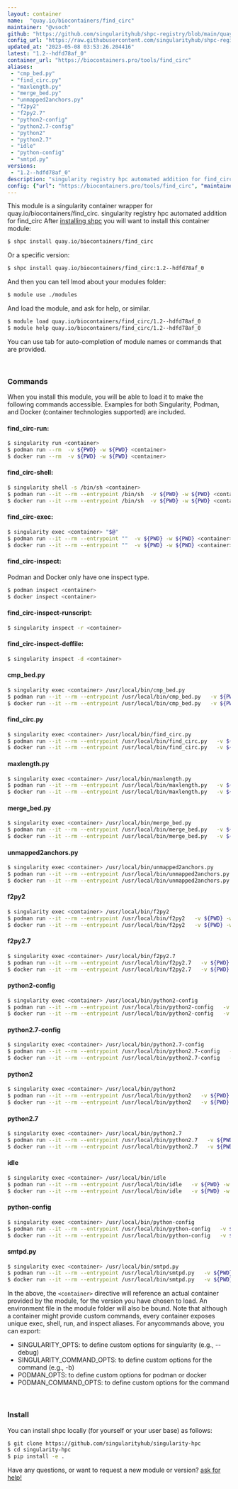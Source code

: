 ```yaml
---
layout: container
name:  "quay.io/biocontainers/find_circ"
maintainer: "@vsoch"
github: "https://github.com/singularityhub/shpc-registry/blob/main/quay.io/biocontainers/find_circ/container.yaml"
config_url: "https://raw.githubusercontent.com/singularityhub/shpc-registry/main/quay.io/biocontainers/find_circ/container.yaml"
updated_at: "2023-05-08 03:53:26.204416"
latest: "1.2--hdfd78af_0"
container_url: "https://biocontainers.pro/tools/find_circ"
aliases:
 - "cmp_bed.py"
 - "find_circ.py"
 - "maxlength.py"
 - "merge_bed.py"
 - "unmapped2anchors.py"
 - "f2py2"
 - "f2py2.7"
 - "python2-config"
 - "python2.7-config"
 - "python2"
 - "python2.7"
 - "idle"
 - "python-config"
 - "smtpd.py"
versions:
 - "1.2--hdfd78af_0"
description: "singularity registry hpc automated addition for find_circ"
config: {"url": "https://biocontainers.pro/tools/find_circ", "maintainer": "@vsoch", "description": "singularity registry hpc automated addition for find_circ", "latest": {"1.2--hdfd78af_0": "sha256:0e46cf8c9e35df7bd9a662528382f3e228194d880c40bfd717d3c061ed87d500"}, "tags": {"1.2--hdfd78af_0": "sha256:0e46cf8c9e35df7bd9a662528382f3e228194d880c40bfd717d3c061ed87d500"}, "docker": "quay.io/biocontainers/find_circ", "aliases": {"cmp_bed.py": "/usr/local/bin/cmp_bed.py", "find_circ.py": "/usr/local/bin/find_circ.py", "maxlength.py": "/usr/local/bin/maxlength.py", "merge_bed.py": "/usr/local/bin/merge_bed.py", "unmapped2anchors.py": "/usr/local/bin/unmapped2anchors.py", "f2py2": "/usr/local/bin/f2py2", "f2py2.7": "/usr/local/bin/f2py2.7", "python2-config": "/usr/local/bin/python2-config", "python2.7-config": "/usr/local/bin/python2.7-config", "python2": "/usr/local/bin/python2", "python2.7": "/usr/local/bin/python2.7", "idle": "/usr/local/bin/idle", "python-config": "/usr/local/bin/python-config", "smtpd.py": "/usr/local/bin/smtpd.py"}}
---
```


This module is a singularity container wrapper for quay.io/biocontainers/find_circ.
singularity registry hpc automated addition for find_circ
After [installing shpc](#install) you will want to install this container module:


```bash
$ shpc install quay.io/biocontainers/find_circ
```

Or a specific version:

```bash
$ shpc install quay.io/biocontainers/find_circ:1.2--hdfd78af_0
```

And then you can tell lmod about your modules folder:

```bash
$ module use ./modules
```

And load the module, and ask for help, or similar.

```bash
$ module load quay.io/biocontainers/find_circ/1.2--hdfd78af_0
$ module help quay.io/biocontainers/find_circ/1.2--hdfd78af_0
```

You can use tab for auto-completion of module names or commands that are provided.

<br>

### Commands

When you install this module, you will be able to load it to make the following commands accessible.
Examples for both Singularity, Podman, and Docker (container technologies supported) are included.

#### find_circ-run:

```bash
$ singularity run <container>
$ podman run --rm  -v ${PWD} -w ${PWD} <container>
$ docker run --rm  -v ${PWD} -w ${PWD} <container>
```

#### find_circ-shell:

```bash
$ singularity shell -s /bin/sh <container>
$ podman run --it --rm --entrypoint /bin/sh  -v ${PWD} -w ${PWD} <container>
$ docker run --it --rm --entrypoint /bin/sh  -v ${PWD} -w ${PWD} <container>
```

#### find_circ-exec:

```bash
$ singularity exec <container> "$@"
$ podman run --it --rm --entrypoint ""  -v ${PWD} -w ${PWD} <container> "$@"
$ docker run --it --rm --entrypoint ""  -v ${PWD} -w ${PWD} <container> "$@"
```

#### find_circ-inspect:

Podman and Docker only have one inspect type.

```bash
$ podman inspect <container>
$ docker inspect <container>
```

#### find_circ-inspect-runscript:

```bash
$ singularity inspect -r <container>
```

#### find_circ-inspect-deffile:

```bash
$ singularity inspect -d <container>
```


#### cmp_bed.py

```bash
$ singularity exec <container> /usr/local/bin/cmp_bed.py
$ podman run --it --rm --entrypoint /usr/local/bin/cmp_bed.py   -v ${PWD} -w ${PWD} <container> -c " $@"
$ docker run --it --rm --entrypoint /usr/local/bin/cmp_bed.py   -v ${PWD} -w ${PWD} <container> -c " $@"
```


#### find_circ.py

```bash
$ singularity exec <container> /usr/local/bin/find_circ.py
$ podman run --it --rm --entrypoint /usr/local/bin/find_circ.py   -v ${PWD} -w ${PWD} <container> -c " $@"
$ docker run --it --rm --entrypoint /usr/local/bin/find_circ.py   -v ${PWD} -w ${PWD} <container> -c " $@"
```


#### maxlength.py

```bash
$ singularity exec <container> /usr/local/bin/maxlength.py
$ podman run --it --rm --entrypoint /usr/local/bin/maxlength.py   -v ${PWD} -w ${PWD} <container> -c " $@"
$ docker run --it --rm --entrypoint /usr/local/bin/maxlength.py   -v ${PWD} -w ${PWD} <container> -c " $@"
```


#### merge_bed.py

```bash
$ singularity exec <container> /usr/local/bin/merge_bed.py
$ podman run --it --rm --entrypoint /usr/local/bin/merge_bed.py   -v ${PWD} -w ${PWD} <container> -c " $@"
$ docker run --it --rm --entrypoint /usr/local/bin/merge_bed.py   -v ${PWD} -w ${PWD} <container> -c " $@"
```


#### unmapped2anchors.py

```bash
$ singularity exec <container> /usr/local/bin/unmapped2anchors.py
$ podman run --it --rm --entrypoint /usr/local/bin/unmapped2anchors.py   -v ${PWD} -w ${PWD} <container> -c " $@"
$ docker run --it --rm --entrypoint /usr/local/bin/unmapped2anchors.py   -v ${PWD} -w ${PWD} <container> -c " $@"
```


#### f2py2

```bash
$ singularity exec <container> /usr/local/bin/f2py2
$ podman run --it --rm --entrypoint /usr/local/bin/f2py2   -v ${PWD} -w ${PWD} <container> -c " $@"
$ docker run --it --rm --entrypoint /usr/local/bin/f2py2   -v ${PWD} -w ${PWD} <container> -c " $@"
```


#### f2py2.7

```bash
$ singularity exec <container> /usr/local/bin/f2py2.7
$ podman run --it --rm --entrypoint /usr/local/bin/f2py2.7   -v ${PWD} -w ${PWD} <container> -c " $@"
$ docker run --it --rm --entrypoint /usr/local/bin/f2py2.7   -v ${PWD} -w ${PWD} <container> -c " $@"
```


#### python2-config

```bash
$ singularity exec <container> /usr/local/bin/python2-config
$ podman run --it --rm --entrypoint /usr/local/bin/python2-config   -v ${PWD} -w ${PWD} <container> -c " $@"
$ docker run --it --rm --entrypoint /usr/local/bin/python2-config   -v ${PWD} -w ${PWD} <container> -c " $@"
```


#### python2.7-config

```bash
$ singularity exec <container> /usr/local/bin/python2.7-config
$ podman run --it --rm --entrypoint /usr/local/bin/python2.7-config   -v ${PWD} -w ${PWD} <container> -c " $@"
$ docker run --it --rm --entrypoint /usr/local/bin/python2.7-config   -v ${PWD} -w ${PWD} <container> -c " $@"
```


#### python2

```bash
$ singularity exec <container> /usr/local/bin/python2
$ podman run --it --rm --entrypoint /usr/local/bin/python2   -v ${PWD} -w ${PWD} <container> -c " $@"
$ docker run --it --rm --entrypoint /usr/local/bin/python2   -v ${PWD} -w ${PWD} <container> -c " $@"
```


#### python2.7

```bash
$ singularity exec <container> /usr/local/bin/python2.7
$ podman run --it --rm --entrypoint /usr/local/bin/python2.7   -v ${PWD} -w ${PWD} <container> -c " $@"
$ docker run --it --rm --entrypoint /usr/local/bin/python2.7   -v ${PWD} -w ${PWD} <container> -c " $@"
```


#### idle

```bash
$ singularity exec <container> /usr/local/bin/idle
$ podman run --it --rm --entrypoint /usr/local/bin/idle   -v ${PWD} -w ${PWD} <container> -c " $@"
$ docker run --it --rm --entrypoint /usr/local/bin/idle   -v ${PWD} -w ${PWD} <container> -c " $@"
```


#### python-config

```bash
$ singularity exec <container> /usr/local/bin/python-config
$ podman run --it --rm --entrypoint /usr/local/bin/python-config   -v ${PWD} -w ${PWD} <container> -c " $@"
$ docker run --it --rm --entrypoint /usr/local/bin/python-config   -v ${PWD} -w ${PWD} <container> -c " $@"
```


#### smtpd.py

```bash
$ singularity exec <container> /usr/local/bin/smtpd.py
$ podman run --it --rm --entrypoint /usr/local/bin/smtpd.py   -v ${PWD} -w ${PWD} <container> -c " $@"
$ docker run --it --rm --entrypoint /usr/local/bin/smtpd.py   -v ${PWD} -w ${PWD} <container> -c " $@"
```



In the above, the `<container>` directive will reference an actual container provided
by the module, for the version you have chosen to load. An environment file in the
module folder will also be bound. Note that although a container
might provide custom commands, every container exposes unique exec, shell, run, and
inspect aliases. For anycommands above, you can export:

 - SINGULARITY_OPTS: to define custom options for singularity (e.g., --debug)
 - SINGULARITY_COMMAND_OPTS: to define custom options for the command (e.g., -b)
 - PODMAN_OPTS: to define custom options for podman or docker
 - PODMAN_COMMAND_OPTS: to define custom options for the command

<br>

### Install

You can install shpc locally (for yourself or your user base) as follows:

```bash
$ git clone https://github.com/singularityhub/singularity-hpc
$ cd singularity-hpc
$ pip install -e .
```

Have any questions, or want to request a new module or version? [ask for help!](https://github.com/singularityhub/singularity-hpc/issues)